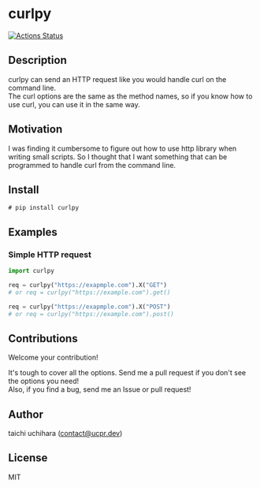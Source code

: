 # curlpy
[![Actions Status](https://github.com/ucpr/curlpy/workflows/CI/badge.svg?branch=master)](https://github.com/ucpr/curlpy/actions)

## Description
curlpy can send an HTTP request like you would handle curl on the command line.  
The curl options are the same as the method names, so if you know how to use curl, you can use it in the same way.

## Motivation
I was finding it cumbersome to figure out how to use http library when writing small scripts.
So I thought that I want something that can be programmed to handle curl from the command line.

## Install
```
# pip install curlpy
```

## Examples

### Simple HTTP request
```python
import curlpy

req = curlpy("https://exapmple.com").X("GET")
# or req = curlpy("https://example.com").get()

req = curlpy("https://exapmple.com").X("POST")
# or req = curlpy("https://example.com").post()
```

## Contributions
Welcome your contribution!

It's tough to cover all the options. Send me a pull request if you don't see the options you need!  
Also, if you find a bug, send me an Issue or pull request!

## Author
taichi uchihara (contact@ucpr.dev)

## License
MIT
